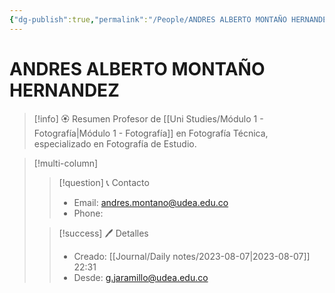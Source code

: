```yaml
---
{"dg-publish":true,"permalink":"/People/ANDRES ALBERTO MONTAÑO HERNANDEZ/","title":"ANDRES ALBERTO MONTAÑO HERNANDEZ","tags":["NoteType/Person"],"created":"2023-08-07T22:24:55.431-05:00","updated":"2023-10-25T22:29:44.913-05:00"}
---
```



# ANDRES ALBERTO MONTAÑO HERNANDEZ

> [!info] 🏵️ Resumen
> Profesor de [[Uni Studies/Módulo 1 - Fotografía\|Módulo 1 - Fotografía]] en Fotografía Técnica, especializado en Fotografía de Estudio.

> [!multi-column]
> 
> > [!question] 📞 Contacto
> > - Email: andres.montano@udea.edu.co 
> > - Phone:  
> 
> > [!success] 🖊️ Detalles
> > - Creado: [[Journal/Daily notes/2023-08-07\|2023-08-07]] 22:31
> > - Desde: g.jaramillo@udea.edu.co  
